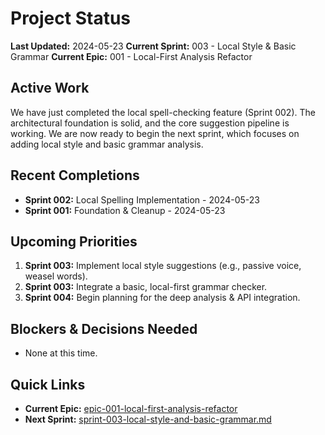 # Project Status

**Last Updated:** 2024-05-23
**Current Sprint:** 003 - Local Style & Basic Grammar
**Current Epic:** 001 - Local-First Analysis Refactor

## Active Work
We have just completed the local spell-checking feature (Sprint 002). The architectural foundation is solid, and the core suggestion pipeline is working. We are now ready to begin the next sprint, which focuses on adding local style and basic grammar analysis.

## Recent Completions
- **Sprint 002:** Local Spelling Implementation - 2024-05-23
- **Sprint 001:** Foundation & Cleanup - 2024-05-23

## Upcoming Priorities
1. **Sprint 003:** Implement local style suggestions (e.g., passive voice, weasel words).
2. **Sprint 003:** Integrate a basic, local-first grammar checker.
3. **Sprint 004:** Begin planning for the deep analysis & API integration.

## Blockers & Decisions Needed
- None at this time.

## Quick Links
- **Current Epic:** [epic-001-local-first-analysis-refactor](./epics/epic-001-local-first-analysis-refactor/)
- **Next Sprint:** [sprint-003-local-style-and-basic-grammar.md](./epics/epic-001-local-first-analysis-refactor/sprint-003-local-style-and-basic-grammar.md) 
